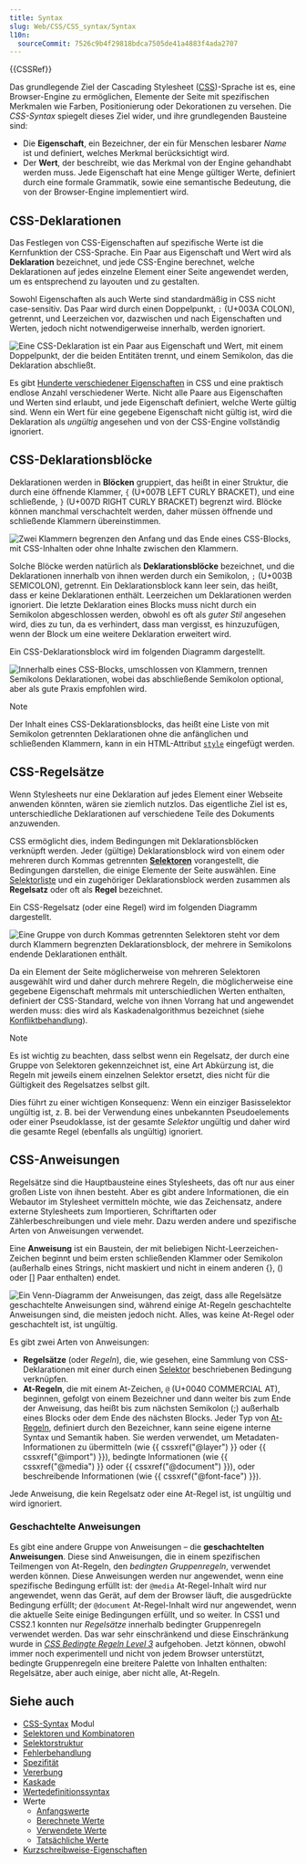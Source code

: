 ```yaml
---
title: Syntax
slug: Web/CSS/CSS_syntax/Syntax
l10n:
  sourceCommit: 7526c9b4f29818bdca7505de41a4883f4ada2707
---
```


{{CSSRef}}

Das grundlegende Ziel der Cascading Stylesheet ([CSS](/de/docs/Web/CSS))-Sprache ist es, eine Browser-Engine zu ermöglichen, Elemente der Seite mit spezifischen Merkmalen wie Farben, Positionierung oder Dekorationen zu versehen. Die _CSS-Syntax_ spiegelt dieses Ziel wider, und ihre grundlegenden Bausteine sind:

- Die **Eigenschaft**, ein Bezeichner, der ein für Menschen lesbarer _Name_ ist und definiert, welches Merkmal berücksichtigt wird.
- Der **Wert**, der beschreibt, wie das Merkmal von der Engine gehandhabt werden muss. Jede Eigenschaft hat eine Menge gültiger Werte, definiert durch eine formale Grammatik, sowie eine semantische Bedeutung, die von der Browser-Engine implementiert wird.

## CSS-Deklarationen

Das Festlegen von CSS-Eigenschaften auf spezifische Werte ist die Kernfunktion der CSS-Sprache. Ein Paar aus Eigenschaft und Wert wird als **Deklaration** bezeichnet, und jede CSS-Engine berechnet, welche Deklarationen auf jedes einzelne Element einer Seite angewendet werden, um es entsprechend zu layouten und zu gestalten.

Sowohl Eigenschaften als auch Werte sind standardmäßig in CSS nicht case-sensitiv. Das Paar wird durch einen Doppelpunkt, `:` (U+003A COLON), getrennt, und Leerzeichen vor, dazwischen und nach Eigenschaften und Werten, jedoch nicht notwendigerweise innerhalb, werden ignoriert.

![Eine CSS-Deklaration ist ein Paar aus Eigenschaft und Wert, mit einem Doppelpunkt, der die beiden Entitäten trennt, und einem Semikolon, das die Deklaration abschließt.](css_syntax_-_declaration.png)

Es gibt [Hunderte verschiedener Eigenschaften](/de/docs/Web/CSS/Reference) in CSS und eine praktisch endlose Anzahl verschiedener Werte. Nicht alle Paare aus Eigenschaften und Werten sind erlaubt, und jede Eigenschaft definiert, welche Werte gültig sind. Wenn ein Wert für eine gegebene Eigenschaft nicht gültig ist, wird die Deklaration als _ungültig_ angesehen und von der CSS-Engine vollständig ignoriert.

## CSS-Deklarationsblöcke

Deklarationen werden in **Blöcken** gruppiert, das heißt in einer Struktur, die durch eine öffnende Klammer, `{` (U+007B LEFT CURLY BRACKET), und eine schließende, `}` (U+007D RIGHT CURLY BRACKET) begrenzt wird. Blöcke können manchmal verschachtelt werden, daher müssen öffnende und schließende Klammern übereinstimmen.

![Zwei Klammern begrenzen den Anfang und das Ende eines CSS-Blocks, mit CSS-Inhalten oder ohne Inhalte zwischen den Klammern.](css_syntax_-_block.png)

Solche Blöcke werden natürlich als **Deklarationsblöcke** bezeichnet, und die Deklarationen innerhalb von ihnen werden durch ein Semikolon, `;` (U+003B SEMICOLON), getrennt. Ein Deklarationsblock kann leer sein, das heißt, dass er keine Deklarationen enthält. Leerzeichen um Deklarationen werden ignoriert. Die letzte Deklaration eines Blocks muss nicht durch ein Semikolon abgeschlossen werden, obwohl es oft als _guter Stil_ angesehen wird, dies zu tun, da es verhindert, dass man vergisst, es hinzuzufügen, wenn der Block um eine weitere Deklaration erweitert wird.

Ein CSS-Deklarationsblock wird im folgenden Diagramm dargestellt.

![Innerhalb eines CSS-Blocks, umschlossen von Klammern, trennen Semikolons Deklarationen, wobei das abschließende Semikolon optional, aber als gute Praxis empfohlen wird.](declaration-block.png)

> [!NOTE]
> Der Inhalt eines CSS-Deklarationsblocks, das heißt eine Liste von mit Semikolon getrennten Deklarationen ohne die anfänglichen und schließenden Klammern, kann in ein HTML-Attribut [`style`](/de/docs/Web/HTML/Global_attributes/style) eingefügt werden.

## CSS-Regelsätze

Wenn Stylesheets nur eine Deklaration auf jedes Element einer Webseite anwenden könnten, wären sie ziemlich nutzlos. Das eigentliche Ziel ist es, unterschiedliche Deklarationen auf verschiedene Teile des Dokuments anzuwenden.

CSS ermöglicht dies, indem Bedingungen mit Deklarationsblöcken verknüpft werden. Jeder (gültige) Deklarationsblock wird von einem oder mehreren durch Kommas getrennten [**Selektoren**](/de/docs/Web/CSS/CSS_selectors) vorangestellt, die Bedingungen darstellen, die einige Elemente der Seite auswählen. Eine [Selektorliste](/de/docs/Web/CSS/Selector_list) und ein zugehöriger Deklarationsblock werden zusammen als **Regelsatz** oder oft als **Regel** bezeichnet.

Ein CSS-Regelsatz (oder eine Regel) wird im folgenden Diagramm dargestellt.

![Eine Gruppe von durch Kommas getrennten Selektoren steht vor dem durch Klammern begrenzten Deklarationsblock, der mehrere in Semikolons endende Deklarationen enthält.](ruleset.png)

Da ein Element der Seite möglicherweise von mehreren Selektoren ausgewählt wird und daher durch mehrere Regeln, die möglicherweise eine gegebene Eigenschaft mehrmals mit unterschiedlichen Werten enthalten, definiert der CSS-Standard, welche von ihnen Vorrang hat und angewendet werden muss: dies wird als Kaskadenalgorithmus bezeichnet (siehe [Konfliktbehandlung](/de/docs/Learn_web_development/Core/Styling_basics/Handling_conflicts)).

> [!NOTE]
> Es ist wichtig zu beachten, dass selbst wenn ein Regelsatz, der durch eine Gruppe von Selektoren gekennzeichnet ist, eine Art Abkürzung ist, die Regeln mit jeweils einem einzelnen Selektor ersetzt, dies nicht für die Gültigkeit des Regelsatzes selbst gilt.
>
> Dies führt zu einer wichtigen Konsequenz: Wenn ein einziger Basisselektor ungültig ist, z. B. bei der Verwendung eines unbekannten Pseudoelements oder einer Pseudoklasse, ist der gesamte _Selektor_ ungültig und daher wird die gesamte Regel (ebenfalls als ungültig) ignoriert.

## CSS-Anweisungen

Regelsätze sind die Hauptbausteine eines Stylesheets, das oft nur aus einer großen Liste von ihnen besteht. Aber es gibt andere Informationen, die ein Webautor im Stylesheet vermitteln möchte, wie das Zeichensatz, andere externe Stylesheets zum Importieren, Schriftarten oder Zählerbeschreibungen und viele mehr. Dazu werden andere und spezifische Arten von Anweisungen verwendet.

Eine **Anweisung** ist ein Baustein, der mit beliebigen Nicht-Leerzeichen-Zeichen beginnt und beim ersten schließenden Klammer oder Semikolon (außerhalb eines Strings, nicht maskiert und nicht in einem anderen {}, () oder \[] Paar enthalten) endet.

![Ein Venn-Diagramm der Anweisungen, das zeigt, dass alle Regelsätze geschachtelte Anweisungen sind, während einige At-Regeln geschachtelte Anweisungen sind, die meisten jedoch nicht. Alles, was keine At-Regel oder geschachtelt ist, ist ungültig.](css_syntax_-_statements_venn_diag.png)

Es gibt zwei Arten von Anweisungen:

- **Regelsätze** (oder _Regeln_), die, wie gesehen, eine Sammlung von CSS-Deklarationen mit einer durch einen [Selektor](/de/docs/Web/CSS/CSS_selectors) beschriebenen Bedingung verknüpfen.
- **At-Regeln**, die mit einem At-Zeichen, `@` (U+0040 COMMERCIAL AT), beginnen, gefolgt von einem Bezeichner und dann weiter bis zum Ende der Anweisung, das heißt bis zum nächsten Semikolon (;) außerhalb eines Blocks oder dem Ende des nächsten Blocks. Jeder Typ von [At-Regeln](/de/docs/Web/CSS/CSS_syntax/At-rule), definiert durch den Bezeichner, kann seine eigene interne Syntax und Semantik haben. Sie werden verwendet, um Metadaten-Informationen zu übermitteln (wie {{ cssxref("@layer") }} oder {{ cssxref("@import") }}), bedingte Informationen (wie {{ cssxref("@media") }} oder {{ cssxref("@document") }}), oder beschreibende Informationen (wie {{ cssxref("@font-face") }}).

Jede Anweisung, die kein Regelsatz oder eine At-Regel ist, ist ungültig und wird ignoriert.

### Geschachtelte Anweisungen

Es gibt eine andere Gruppe von Anweisungen – die **geschachtelten Anweisungen**. Diese sind Anweisungen, die in einem spezifischen Teilmengen von At-Regeln, den _bedingten Gruppenregeln_, verwendet werden können. Diese Anweisungen werden nur angewendet, wenn eine spezifische Bedingung erfüllt ist: der `@media` At-Regel-Inhalt wird nur angewendet, wenn das Gerät, auf dem der Browser läuft, die ausgedrückte Bedingung erfüllt; der `@document` At-Regel-Inhalt wird nur angewendet, wenn die aktuelle Seite einige Bedingungen erfüllt, und so weiter. In CSS1 und CSS2.1 konnten nur _Regelsätze_ innerhalb bedingter Gruppenregeln verwendet werden. Das war sehr einschränkend und diese Einschränkung wurde in [_CSS Bedingte Regeln Level 3_](/de/docs/Web/CSS/CSS_conditional_rules) aufgehoben. Jetzt können, obwohl immer noch experimentell und nicht von jedem Browser unterstützt, bedingte Gruppenregeln eine breitere Palette von Inhalten enthalten: Regelsätze, aber auch einige, aber nicht alle, At-Regeln.

## Siehe auch

- [CSS-Syntax](/de/docs/Web/CSS/CSS_syntax) Modul
- [Selektoren und Kombinatoren](/de/docs/Web/CSS/CSS_selectors/Selectors_and_combinators)
- [Selektorstruktur](/de/docs/Web/CSS/CSS_selectors/Selector_structure)
- [Fehlerbehandlung](/de/docs/Web/CSS/CSS_syntax/Error_handling)
- [Spezifität](/de/docs/Web/CSS/CSS_cascade/Specificity)
- [Vererbung](/de/docs/Web/CSS/CSS_cascade/Inheritance)
- [Kaskade](/de/docs/Web/CSS/CSS_cascade/Cascade)
- [Wertedefinitionssyntax](/de/docs/Web/CSS/CSS_Values_and_Units/Value_definition_syntax)
- Werte
  - [Anfangswerte](/de/docs/Web/CSS/CSS_cascade/initial_value)
  - [Berechnete Werte](/de/docs/Web/CSS/CSS_cascade/computed_value)
  - [Verwendete Werte](/de/docs/Web/CSS/CSS_cascade/used_value)
  - [Tatsächliche Werte](/de/docs/Web/CSS/CSS_cascade/actual_value)
- [Kurzschreibweise-Eigenschaften](/de/docs/Web/CSS/CSS_cascade/Shorthand_properties)
